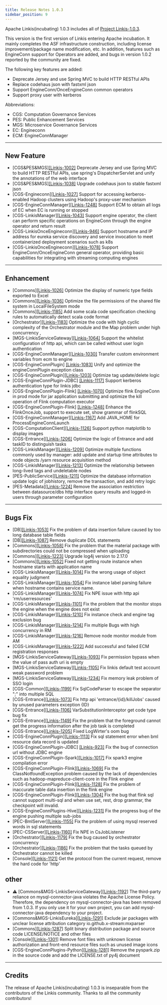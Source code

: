 ```yaml
---
title: Release Notes 1.0.3
sidebar_position: 9
--- 
```


Apache Linkis(incubating) 1.0.3 includes all of [Project Linkis-1.0.3](https://github.com/apache/incubator-linkis/projects/13).

This version is the first version of Linkis entering Apache incubation. It mainly completes the ASF infrastructure construction, including license improvement/package name modification, etc. In addition, features such as EngineConn support for Operators are added, and bugs in version 1.0.2 reported by the community are fixed.

The following key features are added: 
* Deprecate Jersey and use Spring MVC to build HTTP RESTful APIs
* Replace codehaus json with fastxml json
* Support EngineConn/OnceEngineConn common operators
* Support proxy user with kerberos


Abbreviations:
- CGS: Computation Governance Services
- PES: Public Enhancement Services
- MGS: Microservice Governance Services
- EC: Engineconn
- ECM: EngineConnManager
---

## New Feature

* \[CGS&PES&MGS][[Linkis-1002]](https://github.com/apache/incubator-linkis/pull/1002) Deprecate Jersey and use Spring MVC to build HTTP RESTful APIs, use spring's DispatcherServlet and unify the annotations of the web interface 
* \[CGS&PES&MGS][[Linkis-1038]](https://github.com/apache/incubator-linkis/pull/1038) Upgrade codehaus json to stable fastxml json
* \[CGS-Engineconn][[Linkis-1027]](https://github.com/apache/incubator-linkis/pull/1027) Support for accessing kerberos-enabled Hadoop clusters using Hadoop's proxy-user mechanism
* \[CGS-EngineConnManager][[Linkis-1248]](https://github.com/apache/incubator-linkis/pull/1248) Support ECM to obtain all logs of EC when EC is running or stopped
* \[CGS-LinkisManager][[Linkis-1043]](https://github.com/apache/incubator-linkis/pull/1043) Support engine operator, the client can perform specific operations on EngineConn through the engine operator and return result
* \[CGS-LinkisOnceEngineconn][[Linkis-946]](https://github.com/apache/incubator-linkis/pull/946) Support hostname and IP address for eureka service discovery and service invocation to meet containerized deployment scenarios such as k8s
* \[CGS-LinkisOnceEngineconn][[Linkis-1078]](https://github.com/apache/incubator-linkis/pull/1078) Support EngineConn/OnceEngineConn general operator, providing basic capabilities for integrating with streaming computing engines


---

## Enhancement
* \[Commons][[Linkis-1026]](https://github.com/apache/incubator-linkis/pull/1026) Optimize the display of numeric type fields exported to Excel
* \[Commons][[Linkis-1036]](https://github.com/apache/incubator-linkis/pull/1036) Optimize the file permissions of the shared file system in LocalFileSystem mode
* \[Commons][[Linkis-1185]](https://github.com/apache/incubator-linkis/pull/1185) Add some scala code specification checking rules to automatically detect scala code format
* \[Orchestrator][[Linkis-1183]](https://github.com/apache/incubator-linkis/pull/1183) Optimize the code with high cyclic complexity of the Orchestrator module and the Map problem under high concurrency ,
* \[MGS-LinkisServiceGateway][[Linkis-1064]](https://github.com/apache/incubator-linkis/pull/1064) Support the whitelist configuration of http api, which can be called without user login authentication
* \[CGS-EngineConnManager][[Linkis-1030]](https://github.com/apache/incubator-linkis/pull/1030) Transfer custom environment variables from ecm to engine
* \[CGS-EngineConnPlugin] [[Linkis-1083]](https://github.com/apache/incubator-linkis/pull/1083) Unify and optimize the engineConnPlugin exception class
* \[CGS-EngineConnPlugin][[Linkis-1203]](https://github.com/apache/incubator-linkis/pull/1203) Optimize tag update/delete logic
* \[CGS-EngineConnPlugin-JDBC] [[Linkis-1117]](https://github.com/apache/incubator-linkis/pull/1117) Support kerberos authentication type for linkis jdbc 
* \[CGS-EngineConnPlugin-Flink] [[Linkis-1070]](https://github.com/apache/incubator-linkis/pull/1070) Optimize flink EngineConn in prod mode for jar application submitting and optimize the kill operation of Flink computation executor
* \[CGS-EngineConnPlugin-Flink] [[Linkis-1248]](https://github.com/apache/incubator-linkis/pull/1248) Enhance the FlinkOnceJob, support to execute set, show grammar of flinkSQL
* \[CGS-EngineConnManager][[Linkis-1167]](https://github.com/apache/incubator-linkis/pull/1167) Add JAVA_HOME for ProcessEngineConnLaunch
* \[CGS-ComputationClient][[Linkis-1126]](https://github.com/apache/incubator-linkis/pull/1126) Support python matplotlib to display images
* \[CGS-Entrance][[Linkis-1206]](https://github.com/apache/incubator-linkis/pull/1206) Optimize the logic of Entrance and add taskID to distinguish tasks
* \[CGS-LinkisManager][[Linkis-1209]](https://github.com/apache/incubator-linkis/pull/1209) Optimize multiple functions commonly used by manager: add update and startup time attributes to node objects /yarn resource acquisition method
* \[CGS-LinkisManager][[Linkis-1213]](https://github.com/apache/incubator-linkis/pull/1213) Optimize the relationship between long-lived tags and undeletable nodes
* \[PES-PublicService][[Linkis-1211]](https://github.com/apache/incubator-linkis/pull/1211) Optimize the database information update logic of jobhistory, remove the transaction, and add retry logic
* \[PES-Metadata][[Linkis-1224]](https://github.com/apache/incubator-linkis/pull/1224) Remove the association restriction between datasource/dbs http interface query results and logged-in users through parameter configuration

---
## Bugs Fix
* \[DB][[Linkis-1053]](https://github.com/apache/incubator-linkis/pull/1053) Fix the problem of data insertion failure caused by too long database table fields
* \[DB][[Linkis-1087]](https://github.com/apache/incubator-linkis/pull/1087) Remove duplicate DDL statements
* \[Commons][[Linkis-1058]](https://github.com/apache/incubator-linkis/pull/1058) Fix the problem that the material package with subdirectories could not be compressed when uploading
* \[Commons][[Linkis-1223]](https://github.com/apache/incubator-linkis/pull/1223) Upgrade log4j version to 2.17.0
* \[Commons][[Linkis-1052]](https://github.com/apache/incubator-linkis/pull/1052) Fixed not getting route instance when hostname starts with application name
* \[CGS-LinkisManager][[Linkis-1014]](https://github.com/apache/incubator-linkis/pull/1014) Fix the wrong usage of object equality judgment
* \[CGS-LinkisManager][[Linkis-1054]](https://github.com/apache/incubator-linkis/pull/1054) Fix instance label parsing failure when hostname contains service name.
* \[CGS-LinkisManager][[Linkis-1074]](https://github.com/apache/incubator-linkis/pull/1074) Fix NPE issue with http api 'rm/userresources'
* \[CGS-LinkisManager][[Linkis-1101]](https://github.com/apache/incubator-linkis/pull/1101) Fix the problem that the monitor stops the engine when the engine does not exist
* \[CGS-LinkisManager][[Linkis-1210]](https://github.com/apache/incubator-linkis/pull/1210) Fix instance check and engine tag exclusion bug
* \[CGS-LinkisManager][[Linkis-1214]](https://github.com/apache/incubator-linkis/pull/1214) Fix multiple Bugs with high concurrency in RM
* \[CGS-LinkisManager][[Linkis-1216]](https://github.com/apache/incubator-linkis/pull/1216) Remove node monitor module from AM
* \[CGS-LinkisManager][[Linkis-1222]](https://github.com/apache/incubator-linkis/pull/1222) Add successful and failed ECM registration responses
* \[MGS-LinkisServiceGateway][[Linkis-1093]](https://github.com/apache/incubator-linkis/pull/1093) Fix permission bypass when the value of pass auth uri is empty
* \[MGS-LinkisServiceGateway][[Linkis-1105]](https://github.com/apache/incubator-linkis/pull/1105) Fix linkis default test account weak password problem
* \[MGS-LinkisServiceGateway][[Linkis-1234]](https://github.com/apache/incubator-linkis/pull/1234) Fix memory leak problem of SSO login
* \[CGS-Common][[Linkis-1199]](https://github.com/apache/incubator-linkis/pull/1199) Fix SqlCodeParser to escape the separator ";" into multiple SQL
* \[CGS-Entrance][[Linkis-1073]](https://github.com/apache/incubator-linkis/pull/1073) Fix http api 'entrance/{id}/killJobs' caused by unused parameters exception {ID}
* \[CGS-Entrance][[Linkis-1106]](https://github.com/apache/incubator-linkis/pull/1106) VarSubstitutionInterceptor get code type bug fix
* \[CGS-Entrance][[Linkis-1149]](https://github.com/apache/incubator-linkis/pull/1149) Fix the problem that the foreground cannot get the progress information after the job task is completed
* \[CGS-Entrance][[Linkis-1205]](https://github.com/apache/incubator-linkis/pull/1205) Fixed LogWirter's oom bug
* \[CGS-EngineConnPlugin][[Linkis-1113]](https://github.com/apache/incubator-linkis/pull/1113) Fix sql statement error when bml resource data record is updated
* \[CGS-EngineConnPlugin-JDBC] [[Linkis-923]](https://github.com/apache/incubator-linkis/pull/923) Fix the bug of connection url without JDBC engine
* \[CGS-EngineConnPlugin-Spark][[Linkis-1017]](https://github.com/apache/incubator-linkis/pull/1017) Fix spark3 engine compilation error
* \[CGS-EngineConnPlugin-Flink][[Linkis-1069]](https://github.com/apache/incubator-linkis/pull/1069) Fix the ClassNotfoundException problem caused by the lack of dependencies such as hadoop-mapreduce-client-core in the Flink engine
* \[CGS-EngineConnPlugin-Flink][[Linkis-1128]](https://github.com/apache/incubator-linkis/pull/1129) Fix the problem of inaccurate table data insertion in the flink engine
* \[CGS-EngineConnPlugin-Flink][[Linkis-1304]](https://github.com/apache/incubator-linkis/pull/1304) Fix the bug that flink sql cannot support multi-sql and when use set, rest, drop grammar, the checkpoint will invalid.
* \[CGS-EngineConnPlugins-Hive][[Linkis-1231]](https://github.com/apache/incubator-linkis/pull/1231) Fix the progress bug of the engine pushing multiple sub-jobs
* \[PEC-BmlServer][[Linkis-1155]](https://github.com/apache/incubator-linkis/pull/1155) Fix the problem of using mysql reserved words in sql statements
* \[PEC-CSServer][[Linkis-1160]](https://github.com/apache/incubator-linkis/pull/1160) Fix NPE in CsJobListener
* \[Orchestrator][[Linkis-1179]](https://github.com/apache/incubator-linkis/pull/1179) Fix the bug caused by orchestrator concurrency
* \[Orchestrator][[Linkis-1186]](https://github.com/apache/incubator-linkis/pull/1186) Fix the problem that the tasks queued by Orchestrator cannot be killed
* \[Console][[Linkis-1121]](https://github.com/apache/incubator-linkis/pull/1121) Get the protocol from the current request, remove the hard code for 'http'

## other
*  ⚠ \[Commons&MGS-LinkisServiceGateway][[Linkis-1192]](https://github.com/apache/incubator-linkis/pull/1092) The third-party reliance on mysql-connector-java violates the Apache License Policy. Therefore, the dependency on mysql-connector-java has been removed from 1.0.3. If you only use it for your own project, you can add mysql-connector-java dependency to your project.
* \[Commons&MGS-LinkisEureka][[Linkis-1291]](https://github.com/apache/incubator-linkis/pull/1291) Exclude jar packages with unclear license attribution category io.github.x-stream:mxparser
* \[Commons][[Linkis-1287]](https://github.com/apache/incubator-linkis/pull/1287) Split binary distribution package and source code LICENSE/NOTICE and other files
* \[Console][[Linkis-1301]](https://github.com/apache/incubator-linkis/pull/1301) Remove font files with unknown license authorization and front-end resource files such as unused image icons
* \[CGS-EngineConnPlugins-Python][[Linkis-1281]](https://github.com/apache/incubator-linkis/pull/1281) Remove the pyspark.zip in the source code and add the LICENSE.txt of py4j document

---------

## Credits 

The release of Apache Linkis(incubating) 1.0.3 is inseparable from the contributors of the Linkis community. Thanks to all the community contributors! 